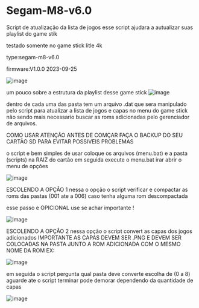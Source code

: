 # Segam-M8-v6.0
Script de atualização da lista de jogos
esse script ajudara a autualizar suas playlist do game stik

testado somente no game stick litle 4k

type:segam-m8-v6.0

firmware:V1.0.0 2023-09-25

![image](https://github.com/user-attachments/assets/9d7f3408-b622-4cda-9641-30fd835a3859)

um pouco sobre a estrutura da playlist desse game stick
![image](https://github.com/user-attachments/assets/c08114af-53dc-474a-855a-a34392aa9614)

dentro de cada uma das pasta tem um arquivo .dat que sera manipulado pelo script para atualizar a lista de jogos e capas no menu do game stick não sendo mais necessario buscar as roms 
adicionadas pelo gerenciador de arquivos.

COMO USAR
ATENÇÂO ANTES DE COMÇAR FAÇA O BACKUP DO SEU CARTÂO SD PARA EVITAR POSSIVEIS PROBLEMAS

o script e bem simples de usar coloque os arquivos (menu.bat) e a pasta (scripts) na RAIZ do cartão 
em seguida execute o menu.bat irar abrir o menu de opções

![image](https://github.com/user-attachments/assets/2f9c3d72-e8b8-43e4-a92a-7835faecb13c)

ESCOLENDO A OPÇÂO 1
nessa o opção o script verificar e compactar as roms das pastas (001 ate a 006)
caso tenha alguma rom descompactada

esse passo e OPICIONAL use se achar importante ! 

![image](https://github.com/user-attachments/assets/bd1f6bc5-bf47-4f00-b5e8-76f01344cc17)

ESCOLENDO A OPÇÂO 2
nessa opção o script convert as capas dos jogos adicionados
IMPORTANTE AS CAPAS DEVEM SER .PNG E DEVEM SER COLOCADAS NA PASTA JUNTO A ROM ADICIONADA COM O MESMO NOME DA ROM
EX:

![image](https://github.com/user-attachments/assets/ace1b7b3-9241-4e25-aceb-a9a517fccb74)

em seguida o script pergunta qual pasta deve converte escolha de (0 a 8)
aguarde ate o script terminar pode demorar dependendo da quantidade de capas

![image](https://github.com/user-attachments/assets/caa04971-d196-4380-83ce-6bf51ec038a0)




 
